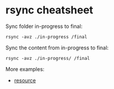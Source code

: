 # rsync cheatsheet

Sync folder in-progress to final:

```
rsync -avz ./in-progress /final
```

Sync the content from in-progress to final:

```
rsync -avz ./in-progress/ /final
```

More examples:
- [resource](https://devhints.io/rsync)
